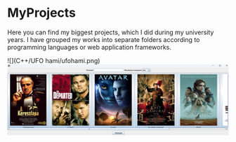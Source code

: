 # MyProjects

Here you can find my biggest projects, which I did during my university years. 
I have grouped my works into separate folders according to programming languages or web application frameworks.

![](C++/UFO hami/ufohami.png)
![](Java/MovieStore/image.png)

